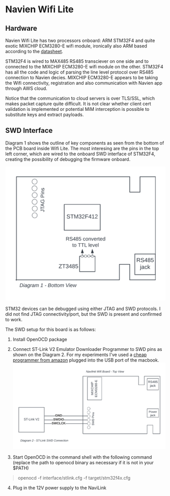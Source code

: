 # Navien Wifi Lite

## Hardware
Navien Wifi Lite has two processors onboard: ARM STM32F4 and quite exotic MIXCHIP ECM3280-E wifi module, ironically also ARM based according to the [datasheet](DS0145EN_EMC3280_v2.3.pdf).

STM32F4 is wired to MAX485 RS485 transciever on one side and to connected to the MIXCHIP ECM3280-E wifi module on the other. STM32F4 has all the code and logic of parsing the line level protocol over RS485 connection to Navien decies. MIXCHIP ECM3280-E appears to be taking the Wifi connectivity, registration and also communication with Navien app through AWS cloud.

Notice that the communication to cloud servers is over TLS/SSL, which makes packet capture quite difficult. It is not clear whether client cert validation is implemented or potential MiM interception is possible to substitute keys and extract payloads.


## SWD Interface

Diagram 1 shows the outline of key components as seen from the bottom of the PCB board inside Wifi Lite. The most interesing are the pins in the top left corner, which are wired to the onboard SWD interface of STM32F4, creating the possibility of debugging the firmware onboard.

![Navien Board Diagram](navien_board_diagram.png)

STM32 devices can be debugged using either JTAG and SWD protocols. I did not find JTAG connectivity/port, but the SWD is present and confirmed to work.

The SWD setup for this board is as follows:


1. Install OpenOCD package
2. Connect ST-Link V2 Emulator Downloader Programmer to SWD pins as shown on the Diagram 2. For my experiments I've used a [cheap programmer from amazon](https://www.amazon.com/gp/product/B07SQV6VLZ) plugged into the USB port of the macbook.
![Navien Board Diagram](navien_stlink_connect.png)


3. Start OpenOCD in the command shell with the following command (replace the path to openocd binary as necessary if it is not in your $PATH)
> openocd -f interface/stlink.cfg -f target/stm32f4x.cfg

4. Plug in the 12V power supply to the NaviLink


